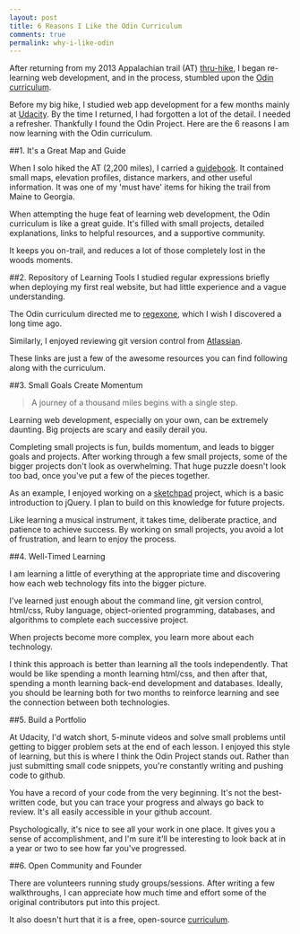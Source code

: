 ```yaml
---
layout: post
title: 6 Reasons I Like the Odin Curriculum
comments: true
permalink: why-i-like-odin
---
```


After returning from my 2013 Appalachian trail (AT) [thru-hike](http://www.atjindo.com), I began re-learning web development, and in the process, stumbled upon the [Odin curriculum](http://www.theodinproject.com/courses).

Before my big hike, I studied web app development for a few months mainly at [Udacity](https://www.udacity.com/). By the time I returned, I had forgotten a lot of the detail. I needed a refresher.  Thankfully I found the Odin Project. Here are the 6 reasons I am now learning with the Odin curriculum.

<!--more-->

##1. It's a Great Map and Guide

When I solo hiked the AT (2,200 miles), I carried a [guidebook](http://www.amazon.com/The-A-T-Guide-Southbound-2013/dp/0982980833/ref=sr_1_2?ie=UTF8&qid=1399332731&sr=8-2&keywords=awol+guide+southbound). It contained small maps, elevation profiles, distance markers, and other useful information. It was one of my 'must have' items for hiking the trail from Maine to Georgia.

When attempting the huge feat of learning web development, the Odin curriculum is like a great guide. It's filled with small projects, detailed explanations, links to helpful resources, and a supportive community.  

It keeps you on-trail, and reduces a lot of those completely lost in the woods moments.

##2. Repository of Learning Tools
I studied regular expressions briefly when deploying my first real website, but had little experience and a vague understanding.

The Odin curriculum directed me to [regexone](http://regexone.com/), which I wish I discovered a long time ago.

Similarly, I enjoyed reviewing git version control from [Atlassian](https://www.atlassian.com/git/tutorial). 

These links are just a few of the awesome resources you can find following along with the curriculum.

##3. Small Goals Create Momentum

>A journey of a thousand miles begins with a single step.

Learning web development, especially on your own, can be extremely daunting.  Big projects are scary and easily derail you.

Completing small projects is fun, builds momentum, and leads to bigger goals and projects.  After working through a few small projects, some of the bigger projects don't look as overwhelming. That huge puzzle doesn't look too bad, once you've put a few of the pieces together.

As an example, I enjoyed working on a [sketchpad](https://github.com/Jberczel/odin-projects/tree/master/sketchpad) project, which is a basic introduction to jQuery. I plan to build on this knowledge for future projects.

Like learning a musical instrument, it takes time, deliberate practice, and patience to achieve success. By working on small projects, you avoid a lot of frustration, and learn to enjoy the process.

##4. Well-Timed Learning

I am learning a little of everything at the appropriate time and discovering how each web technology fits into the bigger picture.

I've learned just enough about the command line, git version control, html/css, Ruby language, object-oriented programming, databases, and algorithms to complete each successive project.

When projects become more complex, you learn more about each technology. 

I think this approach is better than learning all the tools independently.  That would be like spending a month learning html/css, and then after that, spending a month learning back-end development and databases.  Ideally, you should be learning both for two months to reinforce learning and see the connection between both technologies.


##5. Build a Portfolio

At Udacity, I'd watch short, 5-minute videos and solve small problems until getting to bigger problem sets at the end of each lesson.  I enjoyed this style of learning, but this is where I think the Odin Project stands out.  Rather than just submitting small code snippets, you're constantly writing and pushing code to github.

You have a record of your code from the very beginning.  It's not the best-written code, but you can trace your progress and always go back to review. It's all easily accessible in your github account.

Psychologically, it's nice to see all your work in one place.  It gives you a sense of accomplishment, and I'm sure it'll be interesting to look back at in a year or two to see how far you've progressed.


##6. Open Community and Founder

There are volunteers running study groups/sessions. After writing a few walkthroughs, I can appreciate how much time and effort some of the original contributors put into this project.

It also doesn't hurt that it is a free, open-source [curriculum](https://github.com/TheOdinProject/theodinproject).




